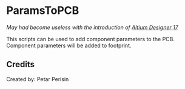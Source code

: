 # ParamsToPCB
*May had become useless with the introduction of [Altium Designer 17](https://www.altium.com/documentation/altium-designer/nfs-17-0support-for-parameters-in-pcb-footprints-ad?version=17.0)*

This scripts can be used to add component parameters to the PCB.
Component parameters will be added to footprint.



## Credits
Created by:    Petar Perisin